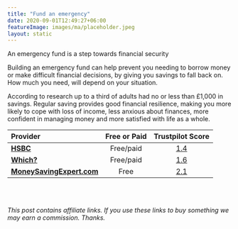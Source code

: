 ```yaml
---
title: "Fund an emergency"
date: 2020-09-01T12:49:27+06:00
featureImage: images/ma/placeholder.jpeg
layout: static
---
```


An emergency fund is a step towards financial security

Building an emergency fund can help prevent you needing to borrow money or make difficult financial decisions, by giving you savings to fall back on. How much you need, will depend on your situation.

According to research up to a third of adults had no or less than £1,000 in savings. Regular saving provides good financial resilience, making you more likely to cope with loss of income, less anxious about finances, more confident in managing money and more satisfied with life as a whole.

| Provider      | Free or Paid  |  Trustpilot Score  |
| :-----------          | :--------------:      |  :--------------:         |
| [**HSBC**](https://www.hsbc.co.uk/financial-fitness/emergency-fund-calculator/) | Free/paid | [1.4](https://www.trustpilot.com/review/www.hsbc.co.uk) | 
| [**Which?**](https://www.which.co.uk/money/savings-and-isas/savings-accounts/how-to-find-the-best-savings-account-aAWTh2N0jTx5) | Free/paid | [1.6](https://www.trustpilot.com/review/www.which.co.uk) | 
| [**MoneySavingExpert.com**](https://www.moneysavingexpert.com/savings/savings-accounts-best-interest/#easyaccess) | Free | [2.1](https://www.trustpilot.com/review/www.moneysavingexpert.com) | 
  

<br/><br/>

*This post contains affiliate links. If you use these links to buy something we may
earn a commission. Thanks.*






